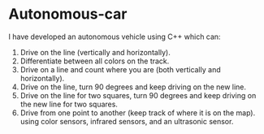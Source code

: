 # Autonomous-car
I have developed an autonomous vehicle using C++ which can:
1) Drive on the line (vertically and horizontally).
2) Differentiate between all colors on the track.
3) Drive on a line and count where you are (both vertically and horizontally). 
4) Drive on the line, turn 90 degrees and keep driving on the new line.
5) Drive on the line for two squares, turn 90 degrees and keep driving on the new line for two squares.
6) Drive from one point to another (keep track of where it is on the map). 
using color sensors, infrared sensors, and an ultrasonic sensor. 
